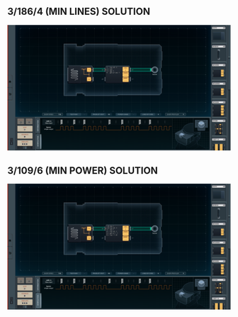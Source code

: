 3/186/4 (MIN LINES) SOLUTION
----------------------------

![screenshot0](https://github.com/shiawasenahikari/Shenzhen-IO-Solutions/blob/master/008-virtual-reality-buzzer/screenshot0.png)

3/109/6 (MIN POWER) SOLUTION
----------------------------

![screenshot1](https://github.com/shiawasenahikari/Shenzhen-IO-Solutions/blob/master/008-virtual-reality-buzzer/screenshot1.png)
